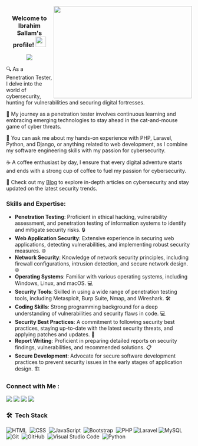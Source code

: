 
<img align="right" height="250" width="375" alt="" src="https://raw.githubusercontent.com/iampavangandhi/iampavangandhi/master/gifs/coder.gif" />

<h3 align="center">
  Welcome to Ibrahim Sallam's profile!
  <img src="https://media.giphy.com/media/hvRJCLFzcasrR4ia7z/giphy.gif" width="28">
</h3>

<!-- Typing SVG by DenverCoder1 - https://github.com/DenverCoder1/readme-typing-svg -->
<p align="center">
  <img src="https://readme-typing-svg.herokuapp.com/?lines=Penetration%20Tester;Software%20Engineering;Always%20learning%20new%20things&font=Fira%20Code&center=true&width=440&height=45&color=f75c7e&vCenter=true&size=22"></a>
</p> 

🔍 As a Penetration Tester, I delve into the world of cybersecurity, hunting for vulnerabilities and securing digital fortresses.

🚀 My journey as a penetration tester involves continuous learning and embracing emerging technologies to stay ahead in the cat-and-mouse game of cyber threats.

💼 You can ask me about my hands-on experience with PHP, Laravel, Python, and Django, or anything related to web development, as I combine my software engineering skills with my passion for cybersecurity.

☕ A coffee enthusiast by day, I ensure that every digital adventure starts and ends with a strong cup of coffee to fuel my passion for cybersecurity.


🔗 Check out my [Blog](https://ibrahim-sallam.me/) to explore in-depth articles on cybersecurity and stay updated on the latest security trends.


### Skills and Expertise:

- **Penetration Testing**: Proficient in ethical hacking, vulnerability assessment, and penetration testing of information systems to identify and mitigate security risks. 🔒
- **Web Application Security**: Extensive experience in securing web applications, detecting vulnerabilities, and implementing robust security measures. 🌐
- **Network Security**: Knowledge of network security principles, including firewall configurations, intrusion detection, and secure network design. 🌐
- **Operating Systems**: Familiar with various operating systems, including Windows, Linux, and macOS. 💻
- **Security Tools**: Skilled in using a wide range of penetration testing tools, including Metasploit, Burp Suite, Nmap, and Wireshark. 🛠️
- **Coding Skills**: Strong programming background for a deep understanding of vulnerabilities and security flaws in code. 💻
- **Security Best Practices**: A commitment to following security best practices, staying up-to-date with the latest security threats, and applying patches and updates. 🔐
- **Report Writing**: Proficient in preparing detailed reports on security findings, vulnerabilities, and recommended solutions. 📋
- **Secure Development**: Advocate for secure software development practices to prevent security issues in the early stages of application design. 🏗️


### Connect with Me :

<a href="https://www.linkedin.com/in/0xhema" target="_blank"><img src="https://img.shields.io/badge/-Ibrahim%20Sallam-0077B5?style=for-the-badge&logo=Linkedin&logoColor=white"/></a>
<a href="https://twitter.com/hema0xmuka" target="_blank"><img src="https://img.shields.io/badge/-Ibrahim%20Sallam-0077B5?style=for-the-badge&logo=Twitter&logoColor=white"/></a>
<a href="https://www.facebook.com/0xhema" target="_blank"><img src="https://img.shields.io/badge/-Ibrahim%20Sallam-0077B5?style=for-the-badge&logo=Facebook&logoColor=white"/></a>
<a href="https://t.me/hema0xmuka" target="_blank"><img src="https://img.shields.io/badge/-Ibrahim%20Sallam-0077B5?style=for-the-badge&logo=Telegram&logoColor=white"/></a>

### 🛠 &nbsp;Tech Stack
![HTML](https://img.shields.io/badge/-HTML-05122A?style=flat&logo=HTML5)&nbsp;
![CSS](https://img.shields.io/badge/-CSS-05122A?style=flat&logo=CSS3&logoColor=1572B6)&nbsp;
![JavaScript](https://img.shields.io/badge/-JavaScript-05122A?style=flat&logo=javascript)&nbsp;
![Bootstrap](https://img.shields.io/badge/-Bootstrap-05122A?style=flat&logo=bootstrap&logoColor=563D7C)&nbsp;
![PHP](https://img.shields.io/badge/-PHP-05122A?style=flat&logo=php)
![Laravel](https://img.shields.io/badge/-Laravel-05122A?style=flat&logo=Laravel)
![MySQL](https://img.shields.io/badge/-MySQL-05122A?style=flat&logo=MySql&logoColor=339933)&nbsp;
![Git](https://img.shields.io/badge/-Git-05122A?style=flat&logo=git)&nbsp;
![GitHub](https://img.shields.io/badge/-GitHub-05122A?style=flat&logo=github)&nbsp;
![Visual Studio Code](https://img.shields.io/badge/-Visual%20Studio%20Code-05122A?style=flat&logo=visual-studio-code&logoColor=007ACC)&nbsp;
![Python](https://img.shields.io/badge/-Python%20-05122A?style=flat&logo=python)&nbsp;



